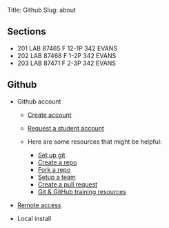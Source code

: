 Title: Github
Slug: about

## Sections

*  201 LAB 	87465 	F 12-1P	342 EVANS   
*  202 LAB 	87468 	F 1-2P	342 EVANS
*  203 LAB 	87471 	F 2-3P	342 EVANS

## Github

* Github account

    * [Create account](https://github.com/join)
    * [Request a student account](https://github.com/edu)
    * Here are some resources that might be helpful:

        * [Set up git](https://help.github.com/articles/set-up-git)
        * [Create a repo](https://help.github.com/articles/create-a-repo)
        * [Fork a repo](https://help.github.com/articles/fork-a-repo)
        * [Setup a team](https://help.github.com/articles/how-do-i-set-up-a-team)
        * [Create a pull request](https://help.github.com/articles/using-pull-requests)
        * [Git & GitHub training resources](http://training.github.com/resources/)

* [Remote access](cloud.html)
* Local install
